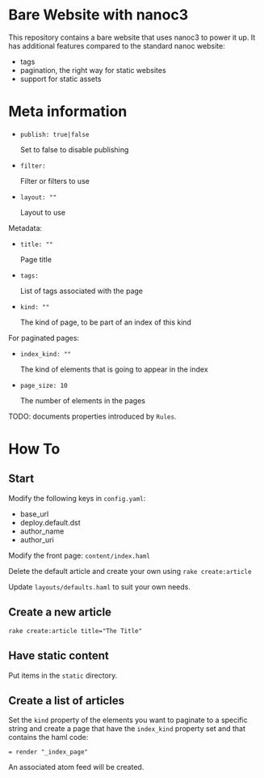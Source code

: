 Bare Website with nanoc3
========================

This repository contains a bare website that uses nanoc3 to power it up. It has
additional features compared to the standard nanoc website:

  - tags
  - pagination, the right way for static websites
  - support for static assets

Meta information
================

  - `publish: true|false`

    Set to false to disable publishing
    
  - `filter:`
  
    Filter or filters to use
    
  - `layout: ""`
  
    Layout to use

Metadata:

  - `title: ""`
    
    Page title
    
  - `tags:`
    
    List of tags associated with the page
    
  - `kind: ""`

    The kind of page, to be part of an index of this kind

For paginated pages:

  - `index_kind: ""`
    
    The kind of elements that is going to appear in the index
    
  - `page_size: 10`
  
    The number of elements in the pages

TODO: documents properties introduced by `Rules`.

How To
======

Start
-----

Modify the following keys in `config.yaml`:

  - base_url
  - deploy.default.dst
  - author_name
  - author_uri

Modify the front page: `content/index.haml`

Delete the default article and create your own using `rake create:article`

Update `layouts/defaults.haml` to suit your own needs.

Create a new article
--------------------

    rake create:article title="The Title"

Have static content
-------------------

Put items in the `static` directory.

Create a list of articles
-------------------------

Set the `kind` property of the elements you want to paginate to a specific
string and create a page that have the `index_kind` property set and that
contains the haml code:

    = render "_index_page"

An associated atom feed will be created.
